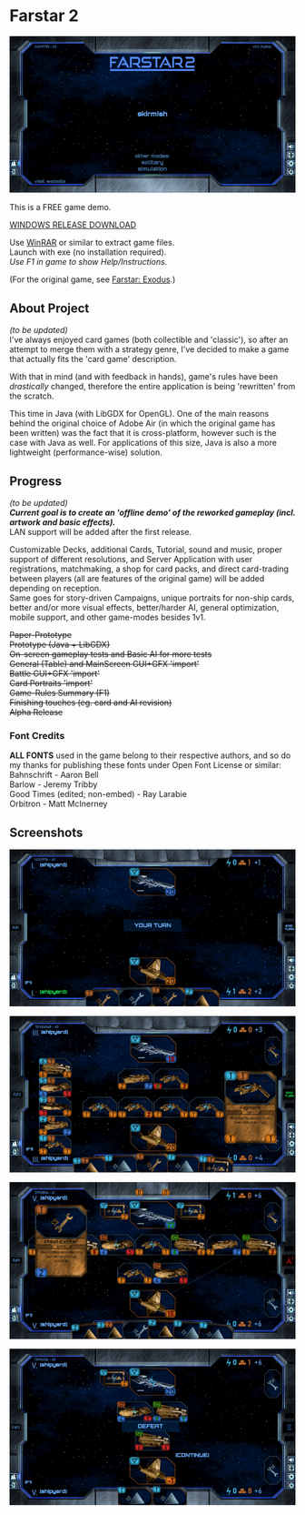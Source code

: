 # Farstar 2  
  
![main_preview](mpreview.png)  
  
This is a FREE game demo.  
  
[WINDOWS RELEASE DOWNLOAD](https://github.com/Dark-Gran/Farstar-2/releases/download/v0.3-alpha/FARSTAR2_DOWNLOAD_WIN.rar)  
  
Use [WinRAR](https://www.google.com/search?q=winrar) or similar to extract game files.  
Launch with exe (no installation required).  
*Use F1 in game to show Help/Instructions.*

(For the original game, see [Farstar: Exodus](https://github.com/Dark-Gran/Farstar-Exodus).)    
  
  
## About Project  

_(to be updated)_  
I've always enjoyed card games (both collectible and 'classic'), so after an attempt to merge them with a strategy genre, I've decided to make a game that actually fits the 'card game' description.  
  
With that in mind (and with feedback in hands), game's rules have been _drastically_ changed, therefore the entire application is being 'rewritten' from the scratch.  
  
This time in Java (with LibGDX for OpenGL). One of the main reasons behind the original choice of Adobe Air (in which the original game has been written) was the fact that it is cross-platform, however such is the case with Java as well. For applications of this size, Java is also a more lightweight (performance-wise) solution.

  
## Progress  

_(to be updated)_  
**_Current goal is to create an 'offline demo' of the reworked gameplay (incl. artwork and basic effects)._**  
LAN support will be added after the first release.  

Customizable Decks, additional Cards, Tutorial, sound and music, proper support of different resolutions, and Server Application with user registrations, matchmaking, a shop for card packs, and direct card-trading between players (all are features of the original game) will be added depending on reception.  
Same goes for story-driven Campaigns, unique portraits for non-ship cards, better and/or more visual effects, better/harder AI, general optimization, mobile support, and other game-modes besides 1v1.
  
~~Paper-Prototype~~  
~~Prototype (Java + LibGDX)~~  
~~On-screen gameplay tests and Basic AI for more tests~~  
~~General (Table) and MainScreen GUI+GFX 'import'~~  
~~Battle GUI+GFX 'import'~~  
~~Card Portraits 'import'~~  
~~Game-Rules Summary (F1)~~  
~~Finishing touches (eg. card and AI revision)~~  
~~Alpha Release~~  
  
  
### Font Credits

**ALL FONTS** used in the game belong to their respective authors, and so do my thanks for publishing these fonts under Open Font License or similar:  
Bahnschrift - Aaron Bell  
Barlow - Jeremy Tribby  
Good Times (edited; non-embed) - Ray Larabie  
Orbitron - Matt McInerney  
  
  
## Screenshots  
  
![screenshot-0](screen0.png)  

![screenshot-1](screen1.png)  

![screenshot-2](screen2.png)  

![screenshot-3](screen3.png)  
